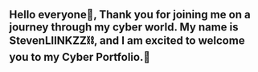 ## Hello everyone👋, Thank you for joining me on a journey through my cyber world. My name is StevenLIINKZZ⛓️, and I am excited to welcome you to my Cyber Portfolio.👋

<!--
**STEVENLIINKZZ/STEVENLIINKZZ** is a ✨ _special_ ✨ repository because its `README.md` (this file) appears on your GitHub profile.
/cybersecurity-projects
├── README.md
├── projects
│   ├── project1
│   │   ├── README.md
│   │   ├── source_code
│   │   └── docs
│   └── project2
├── tools
├── writeups
└── certifications
![comptia-cysa-ce-certification](https://github.com/STEVENLIINKZZ/STEVENLIINKZZ/assets/172217698/0a0b4e3e-08c2-4743-93bc-c237d396e82c)
![SPLK-Certification-Badge-Youracclaim com-101_Splunk-Core-Certified-User](https://github.com/STEVENLIINKZZ/STEVENLIINKZZ/assets/172217698/60f2b8a1-1e62-4ec3-92fb-ecb47c627f66)
![CyberEssentials Certificate](https://github.com/STEVENLIINKZZ/STEVENLIINKZZ/assets/172217698/09a2af7c-b273-4523-afc8-eb338b5b64c4)

Here are some ideas to get you started:

- 🔭 I’m currently working on ...
- 🌱 I’m currently learning ...
- 👯 I’m looking to collaborate on ...
- 🤔 I’m looking for help with ...
- 💬 Ask me about ...
- 📫 How to reach me: ...
- 😄 Pronouns: ...
- ⚡ Fun fact: ...
-->
